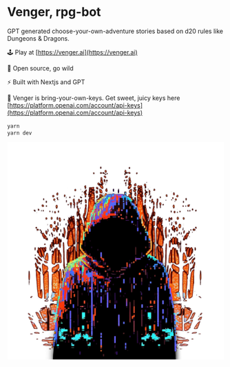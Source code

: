 # Venger, rpg-bot
GPT generated choose-your-own-adventure stories based on d20 rules like Dungeons & Dragons.

🕹️ Play at [https://venger.ai](https://venger.ai)

👷 Open source, go wild

⚡️ Built with Nextjs and GPT

🔑 Venger is bring-your-own-keys. Get sweet, juicy keys here [https://platform.openai.com/account/api-keys](https://platform.openai.com/account/api-keys)
```
yarn
yarn dev
```

![Venger](public/venger.png)
